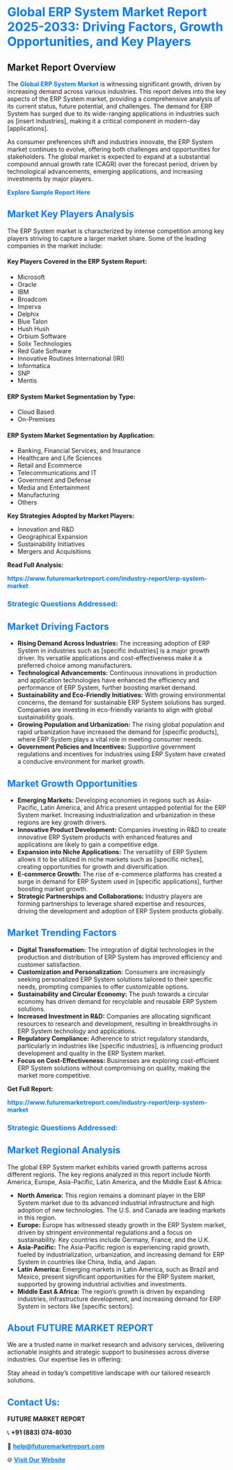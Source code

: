 <h1 style="color: #007BFF;">Global ERP System Market Report 2025-2033: Driving Factors, Growth Opportunities, and Key Players</h1>

<section id="overview">
<h2>Market Report Overview</h2>
<p>The <a href="https://www.futuremarketreport.com/industry-report/erp-system-market" style="color: #007BFF; text-decoration: none;"><strong>Global ERP System Market</strong></a> is witnessing significant growth, driven by increasing demand across various industries. This report delves into the key aspects of the ERP System market, providing a comprehensive analysis of its current status, future potential, and challenges. The demand for ERP System has surged due to its wide-ranging applications in industries such as [insert industries], making it a critical component in modern-day [applications].</p>
<p>As consumer preferences shift and industries innovate, the ERP System market continues to evolve, offering both challenges and opportunities for stakeholders. The global market is expected to expand at a substantial compound annual growth rate (CAGR) over the forecast period, driven by technological advancements, emerging applications, and increasing investments by major players.</p>
</section>

<section id="overview">
<p><a href="https://www.futuremarketreport.com/request-sample/reportId=33241" style="color: #007BFF; text-decoration: none;"><strong>Explore Sample Report Here</strong></a></p>
</section>

<section id="key-players">
<h2 style="color: #007BFF;">Market Key Players Analysis</h2>
<p>The ERP System market is characterized by intense competition among key players striving to capture a larger market share. Some of the leading companies in the market include:</p>
<h4>Key Players Covered in the ERP System Report:</h4>
<ul><li>Microsoft</li><li>Oracle</li><li>IBM</li><li>Broadcom</li><li>Imperva</li><li>Delphix</li><li>Blue Talon</li><li>Hush Hush</li><li>Orbium Software</li><li>Solix Technologies</li><li>Red Gate Software</li><li>Innovative Routines International (IRI)</li><li>Informatica</li><li>SNP</li><li>Mentis</li></ul>
<h4>ERP System Market Segmentation by Type:</h4>
<ul><li>Cloud Based</li><li>On-Premises</li></ul>

<h4>ERP System Market Segmentation by Application:</h4>
<ul><li>Banking, Financial Services, and Insurance</li><li>Healthcare and Life Sciences</li><li>Retail and Ecommerce</li><li>Telecommunications and IT</li><li>Government and Defense</li><li>Media and Entertainment</li><li>Manufacturing</li><li>Others</li></ul>
<p><strong>Key Strategies Adopted by Market Players:</strong></p>
<ul>
<li>Innovation and R&D</li>
<li>Geographical Expansion</li>
<li>Sustainability Initiatives</li>
<li>Mergers and Acquisitions</li>
</ul>
</section>

<section>
<p><strong>Read Full Analysis: </strong></p><a href="https://www.futuremarketreport.com/industry-report/erp-system-market" style="color: #007BFF; text-decoration: none;"><strong>https://www.futuremarketreport.com/industry-report/erp-system-market</strong></a>
<h3 style="color: #007BFF;">Strategic Questions Addressed:</h3>
</section>

<section id="driving-factors">
<h2 style="color: #007BFF;">Market Driving Factors</h2>
<ul>
<li><strong>Rising Demand Across Industries:</strong> The increasing adoption of ERP System in industries such as [specific industries] is a major growth driver. Its versatile applications and cost-effectiveness make it a preferred choice among manufacturers.</li>
<li><strong>Technological Advancements:</strong> Continuous innovations in production and application technologies have enhanced the efficiency and performance of ERP System, further boosting market demand.</li>
<li><strong>Sustainability and Eco-Friendly Initiatives:</strong> With growing environmental concerns, the demand for sustainable ERP System solutions has surged. Companies are investing in eco-friendly variants to align with global sustainability goals.</li>
<li><strong>Growing Population and Urbanization:</strong> The rising global population and rapid urbanization have increased the demand for [specific products], where ERP System plays a vital role in meeting consumer needs.</li>
<li><strong>Government Policies and Incentives:</strong> Supportive government regulations and incentives for industries using ERP System have created a conducive environment for market growth.</li>
</ul>
</section>

<section id="growth-opportunities">
<h2 style="color: #007BFF;">Market Growth Opportunities</h2>
<ul>
<li><strong>Emerging Markets:</strong> Developing economies in regions such as Asia-Pacific, Latin America, and Africa present untapped potential for the ERP System market. Increasing industrialization and urbanization in these regions are key growth drivers.</li>
<li><strong>Innovative Product Development:</strong> Companies investing in R&D to create innovative ERP System products with enhanced features and applications are likely to gain a competitive edge.</li>
<li><strong>Expansion into Niche Applications:</strong> The versatility of ERP System allows it to be utilized in niche markets such as [specific niches], creating opportunities for growth and diversification.</li>
<li><strong>E-commerce Growth:</strong> The rise of e-commerce platforms has created a surge in demand for ERP System used in [specific applications], further boosting market growth.</li>
<li><strong>Strategic Partnerships and Collaborations:</strong> Industry players are forming partnerships to leverage shared expertise and resources, driving the development and adoption of ERP System products globally.</li>
</ul>
</section>

<section id="trending-factors">
<h2 style="color: #007BFF;">Market Trending Factors</h2>
<ul>
<li><strong>Digital Transformation:</strong> The integration of digital technologies in the production and distribution of ERP System has improved efficiency and customer satisfaction.</li>
<li><strong>Customization and Personalization:</strong> Consumers are increasingly seeking personalized ERP System solutions tailored to their specific needs, prompting companies to offer customizable options.</li>
<li><strong>Sustainability and Circular Economy:</strong> The push towards a circular economy has driven demand for recyclable and reusable ERP System solutions.</li>
<li><strong>Increased Investment in R&D:</strong> Companies are allocating significant resources to research and development, resulting in breakthroughs in ERP System technology and applications.</li>
<li><strong>Regulatory Compliance:</strong> Adherence to strict regulatory standards, particularly in industries like [specific industries], is influencing product development and quality in the ERP System market.</li>
<li><strong>Focus on Cost-Effectiveness:</strong> Businesses are exploring cost-efficient ERP System solutions without compromising on quality, making the market more competitive.</li>
</ul>
</section>

<section>
<p><strong>Get Full Report: </strong></p><a href="https://www.futuremarketreport.com/industry-report/erp-system-market" style="color: #007BFF; text-decoration: none;"><strong>https://www.futuremarketreport.com/industry-report/erp-system-market</strong></a>
<h3 style="color: #007BFF;">Strategic Questions Addressed:</h3>
</section>


<section id="regional-analysis">
<h2 style="color: #007BFF;">Market Regional Analysis</h2>
<p>The global ERP System market exhibits varied growth patterns across different regions. The key regions analyzed in this report include North America, Europe, Asia-Pacific, Latin America, and the Middle East & Africa:</p>
<ul>
<li><strong>North America:</strong> This region remains a dominant player in the ERP System market due to its advanced industrial infrastructure and high adoption of new technologies. The U.S. and Canada are leading markets in this region.</li>
<li><strong>Europe:</strong> Europe has witnessed steady growth in the ERP System market, driven by stringent environmental regulations and a focus on sustainability. Key countries include Germany, France, and the U.K.</li>
<li><strong>Asia-Pacific:</strong> The Asia-Pacific region is experiencing rapid growth, fueled by industrialization, urbanization, and increasing demand for ERP System in countries like China, India, and Japan.</li>
<li><strong>Latin America:</strong> Emerging markets in Latin America, such as Brazil and Mexico, present significant opportunities for the ERP System market, supported by growing industrial activities and investments.</li>
<li><strong>Middle East & Africa:</strong> The region’s growth is driven by expanding industries, infrastructure development, and increasing demand for ERP System in sectors like [specific sectors].</li>
</ul>
</section>

<footer>
<h2 style="color: #007BFF;">About FUTURE MARKET REPORT</h2>
<p>We are a trusted name in market research and advisory services, delivering actionable insights and strategic support to businesses across diverse industries. Our expertise lies in offering:</p>

<p>Stay ahead in today’s competitive landscape with our tailored research solutions.</p>

<h2 style="color: #007BFF;">Contact Us:</h2>
<p><strong>FUTURE MARKET REPORT</strong></p>
<p>📞 <strong>+91 (883) 074-8030</strong></p>
<p>📧 <strong><a href="mailto:help@futuremarketreport.com" style="color: #007BFF;">help@futuremarketreport.com</a></strong></p>
<p>🌐 <strong><a href="https://www.futuremarketreport.com/" style="color: #007BFF;">Visit Our Website</a></strong></p>
</footer>
